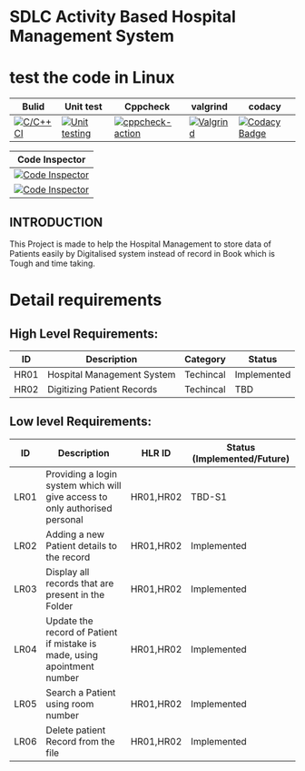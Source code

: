 # SDLC Activity Based Hospital Management System
   # test the code in Linux
 |  Bulid | Unit test | Cppcheck | valgrind | codacy |
 |-------|------------|--------  |-------  |------- |
 | [![C/C++ CI](https://github.com/Feroz-Shaik-17/MiniProject/actions/workflows/c-build.yml/badge.svg)](https://github.com/Feroz-Shaik-17/MiniProject/actions/workflows/c-build.yml) |[![Unit testing](https://github.com/Feroz-Shaik-17/MiniProject/actions/workflows/unit-test.yml/badge.svg)](https://github.com/Feroz-Shaik-17/MiniProject/actions/workflows/unit-test.yml)  |[![cppcheck-action](https://github.com/Feroz-Shaik-17/MiniProject/actions/workflows/cppcheck.yml/badge.svg)](https://github.com/Feroz-Shaik-17/MiniProject/actions/workflows/cppcheck.yml)| [![Valgrind](https://github.com/Feroz-Shaik-17/MiniProject/actions/workflows/Valgrind.yml/badge.svg)](https://github.com/Feroz-Shaik-17/MiniProject/actions/workflows/Valgrind.yml)|[![Codacy Badge](https://app.codacy.com/project/badge/Grade/b1a6b280e97a4a418910b17c1edba2b3)](https://www.codacy.com/gh/Feroz-Shaik-17/MiniProject/dashboard?utm_source=github.com&amp;utm_medium=referral&amp;utm_content=Feroz-Shaik-17/MiniProject&amp;utm_campaign=Badge_Grade) |


  |Code Inspector|
  |--------------|
  |[![Code Inspector](https://www.code-inspector.com/project/24712/status/svg)](https://www.code-inspector.com/project/24712/status/svg)
  [![Code Inspector](https://www.code-inspector.com/project/24712/score/svg)](https://www.code-inspector.com/project/24712/score/svg)|

 ## INTRODUCTION
   This Project is made to help the Hospital Management to store data of Patients easily by Digitalised system instead of record in Book which is Tough and time taking.

# Detail requirements
## High Level Requirements:
|ID   |	Description	|Category	| Status |
|---  |-------------|----------|--------|
 |HR01|	Hospital Management System	|Techincal	| Implemented|
|HR02	| Digitizing Patient Records |	Techincal	| TBD   |
## Low level Requirements:
|ID	|Description	| HLR ID	|Status (Implemented/Future)|
|----|------------|--------|--------------------------|
|LR01|	Providing a login system which will give access to only authorised personal |	HR01,HR02 |	TBD-S1 |
|LR02 |	Adding a new Patient details to the record	| HR01,HR02 |	Implemented |
|LR03	| Display all records that are present in the Folder| HR01,HR02	| Implemented|
|LR04	| Update the record of Patient if mistake is made, using apointment number	| HR01,HR02 |	Implemented |
|LR05 |	Search a Patient using room number |	HR01,HR02	| Implemented |
|LR06	 | Delete patient Record from the file	| HR01,HR02	|Implemented |

